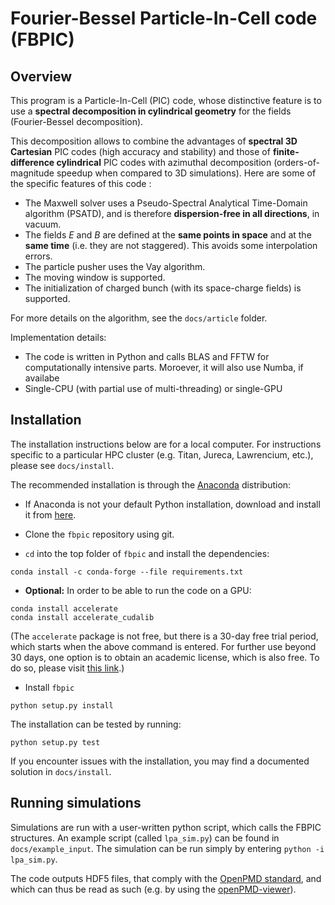# Fourier-Bessel Particle-In-Cell code (FBPIC)

## Overview

This program is a Particle-In-Cell (PIC) code,
whose distinctive feature is to use a **spectral decomposition in
cylindrical geometry** for the fields (Fourier-Bessel
decomposition).

This decomposition allows to combine the advantages of
**spectral 3D Cartesian** PIC codes (high accuracy and stability) and
those of **finite-difference cylindrical** PIC codes with azimuthal
decomposition (orders-of-magnitude speedup when compared to 3D simulations).
Here are some of the specific features of this code :  

* The Maxwell solver uses a Pseudo-Spectral Analytical Time-Domain
  algorithm (PSATD), and is therefore **dispersion-free in all
  directions**, in vacuum.
* The fields *E* and *B* are defined at the **same points in space** and at
  the **same time** (i.e. they are not staggered). This avoids some
  interpolation errors.
* The particle pusher uses the Vay algorithm.
* The moving window is supported.
* The initialization of charged bunch (with its space-charge fields)
  is supported.

For more details on the algorithm, see the `docs/article` folder.

Implementation details:

* The code is written in Python and calls BLAS and FFTW for computationally
intensive parts. Moroever, it will also use Numba, if availabe
* Single-CPU (with partial use of multi-threading) or single-GPU

## Installation

The installation instructions below are for a local computer. For instructions
specific to a particular HPC cluster (e.g. Titan, Jureca, Lawrencium, etc.), please
see `docs/install`.

The recommended installation is through the
[Anaconda](https://www.continuum.io/why-anaconda) distribution:

- If Anaconda is not your default Python installation, download and install
it from [here](https://www.continuum.io/downloads).

- Clone the `fbpic` repository using git.

- `cd` into the top folder of `fbpic` and install the dependencies:  
```
conda install -c conda-forge --file requirements.txt
```
- **Optional:** In order to be able to run the code on a GPU:
```
conda install accelerate
conda install accelerate_cudalib
```
(The `accelerate` package is not free, but there is a 30-day free trial period,
  which starts when the above command is entered. For further use beyond 30
  days, one option is to obtain an academic license, which is also free. To do
  so, please visit [this link](https://www.continuum.io/anaconda-academic-subscriptions-available).)

- Install `fbpic`  
```
python setup.py install
```

The installation can be tested by running:
```
python setup.py test
```

If you encounter issues with the installation, you may find a
documented solution in `docs/install`.

## Running simulations

Simulations are run with a user-written python script, which calls the
FBPIC structures. An example script (called `lpa_sim.py`) can be found in
`docs/example_input`. The simulation can be run simply by entering
`python -i lpa_sim.py`.

The code outputs HDF5 files, that comply with the
[OpenPMD standard](http://www.openpmd.org/#/start),
 and which can thus be read as such (e.g. by using the [openPMD-viewer](https://github.com/openPMD/openPMD-viewer)).
